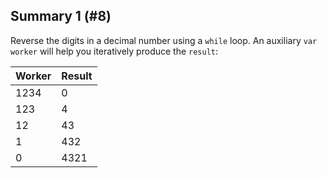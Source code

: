## Summary 1 (#8)

Reverse the digits in a decimal number using a `while` loop. An auxiliary
`var worker` will help you iteratively produce the `result`:

| Worker     | Result |
|------------|--------|
| 1234       | 0      |
| 123        | 4      |
| 12         | 43     |
| 1          | 432    |
| 0          | 4321   |